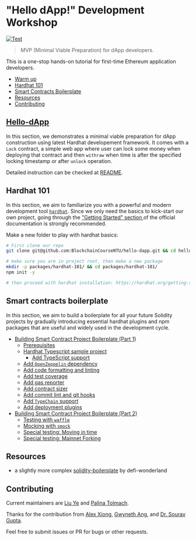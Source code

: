 # "Hello dApp!" Development Workshop

[![Test](https://github.com/BlockchainCourseNTU/hello-dapp/actions/workflows/test.yml/badge.svg)](https://github.com/BlockchainCourseNTU/hello-dapp/actions/workflows/test.yml)

> MVP (Minimal Viable Preparation) for dApp developers.

This is a one-stop hands-on tutorial for first-time Ethereum application developers.

- [Warm up](./warmup.md)
- [Hardhat 101](#hardhat-101)
- [Smart Contracts Boilerplate](#smart-contracts-boilerplate)
- [Resources](#resources)
- [Contributing](#contributing)

## [Hello-dApp](./hello-dapp/README.md) 
In this section, we demonstrates a minimal viable preparation for dApp construction using latest Hardhat developement framework.
It comes with a `Lock` contract, a simple web app where user can lock some money when deploying that contract and then `withraw` when time is after the specified locking timestamp or after `unlock` operation.

Detailed instruction can be checked at [README](./hello-dapp/README.md).

## Hardhat 101

In this section, we aim to familiarize you with a powerful and modern development tool [`hardhat`](https://github.com/nomiclabs/hardhat).
Since we only need the basics to kick-start our own project, going through the ["Getting Started" section ](https://hardhat.org/getting-started/) of the official documentation is strongly recommended.

Make a new folder to play with hardhat basics:

```sh
# First clone our repo
git clone git@github.com:BlockchainCourseNTU/hello-dapp.git && cd hello-dapp

# make sure you are in project root, then make a new package
mkdir -p packages/hardhat-101/ && cd packages/hardhat-101/
npm init -y

# then proceed with hardhat installation: https://hardhat.org/getting-started/#installation
```

## Smart contracts boilerplate

In this section, we aim to build a boilerplate for all your future Solidity projects by gradually introducing essential hardhat plugins and npm packages that are useful and widely used in the development cycle.

- [Building Smart Contract Project Boilerplate (Part 1)](./boilerplate.md#building-smart-contract-project-boilerplate-part-1)
  - [Prerequisites](./boilerplate.md#prerequisites)
  - [Hardhat Typescript sample project](./boilerplate.md#hardhat-typescript-sample-project)
    - [Add TypeScript support](./boilerplate.md#add-typescript-support)
  - [Add `OpenZeppelin` dependency](./boilerplate.md#add-openzeppelin-dependency)
  - [Add code formatting and linting](./boilerplate.md#add-code-formatting-and-linting)
  - [Add test coverage](./boilerplate.md#add-test-coverage)
  - [Add gas reporter](./boilerplate.md#add-gas-reporter)
  - [Add contract sizer](./boilerplate.md#add-contract-sizer)
  - [Add commit lint and git hooks](./boilerplate.md#add-commit-lint-and-git-hooks)
  - [Add `TypeChain` support](./boilerplate.md#add-typechain-plugin)
  - [Add deployment plugins](./boilerplate.md#add-deployment-plugins)
- [Building Smart Contract Project Boilerplate (Part 2)](./boilerplate-part2.md#building-smart-contract-project-boilerplate-part-2)
  - [Testing with `waffle`](./boilerplate-part2.md#testing-with-waffle)
  - [Mocking with `smock`](./boilerplate-part2.md#mocking-with-smock)
  - [Special testing: Moving in time](./boilerplate-part2.md#special-testing-moving-in-time)
  - [Special testing: Mainnet Forking](./boilerplate-part2.md#special-testing-mainnet-forking)

## Resources

- a slightly more complex [solidity-boilerplate](https://github.com/defi-wonderland/solidity-boilerplate) by defi-wonderland

## Contributing

Current maintainers are [Liu Ye](https://github.com/Franklinliu) and [Palina Tolmach](https://github.com/polinatolmach).

Thanks for the contribution from [Alex Xiong](https://github.com/alxiong), [Gwyneth Ang](https://github.com/GwynethAXY), and [Dr. Sourav Gupta](https://github.com/sgsourav).

Feel free to submit issues or PR for bugs or other requests.
